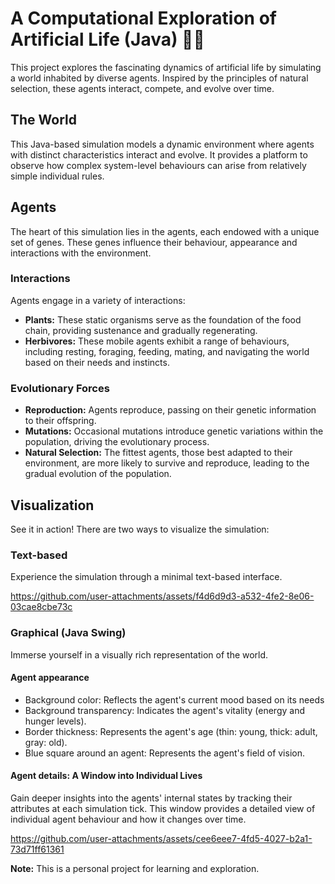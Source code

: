 # A Computational Exploration of Artificial Life (Java) 🔬🌱

This project explores the fascinating dynamics of artificial life by simulating a world inhabited by diverse agents. Inspired by the principles of natural selection, these agents interact, compete, and evolve over time.

## The World
This Java-based simulation models a dynamic environment where agents with distinct characteristics interact and evolve. It provides a platform to observe how complex system-level behaviours can arise from relatively simple individual rules.

## Agents
The heart of this simulation lies in the agents, each endowed with a unique set of genes. These genes influence their behaviour, appearance and interactions with the environment.

### Interactions
Agents engage in a variety of interactions:
* **Plants:** These static organisms serve as the foundation of the food chain, providing sustenance and gradually regenerating.
* **Herbivores:** These mobile agents exhibit a range of behaviours, including resting, foraging, feeding, mating, and navigating the world based on their needs and instincts.

### Evolutionary Forces
* **Reproduction:** Agents reproduce, passing on their genetic information to their offspring.
* **Mutations:** Occasional mutations introduce genetic variations within the population, driving the evolutionary process.
* **Natural Selection:** The fittest agents, those best adapted to their environment, are more likely to survive and reproduce, leading to the gradual evolution of the population.

## Visualization
See it in action! There are two ways to visualize the simulation:

### Text-based
Experience the simulation through a minimal text-based interface.

https://github.com/user-attachments/assets/f4d6d9d3-a532-4fe2-8e06-03cae8cbe73c

### Graphical (Java Swing)
Immerse yourself in a visually rich representation of the world.

#### Agent appearance
* Background color: Reflects the agent's current mood based on its needs
* Background transparency: Indicates the agent's vitality (energy and hunger levels).
* Border thickness: Represents the agent's age (thin: young, thick: adult, gray: old).
* Blue square around an agent: Represents the agent's field of vision.

#### Agent details: A Window into Individual Lives
Gain deeper insights into the agents' internal states by tracking their attributes at each simulation tick. This window provides a detailed view of individual agent behaviour and how it changes over time.

https://github.com/user-attachments/assets/cee6eee7-4fd5-4027-b2a1-73d71ff61361


**Note:** This is a personal project for learning and exploration.


